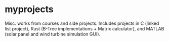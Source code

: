 # myprojects
Misc. works from courses and side projects. Includes projects in C (linked list project), Rust (B-Tree implementations + Matrix calculator), and MATLAB (solar panel and wind turbine simulation GUI). 
